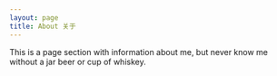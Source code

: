 ```yaml
---
layout: page
title: About 关于
---
```


This is a page section with information about me, but never know me without a jar beer or cup of whiskey.